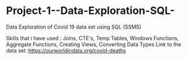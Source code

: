 # Project-1--Data-Exploration-SQL-
Data Exploration of Covid 19 data set using SQL (SSMS)


Skills that i have used : Joins, CTE's, Temp Tables, Windows Functions, Aggregate Functions, Creating Views, Converting Data Types
Link to the data set :https://ourworldindata.org/covid-deaths
